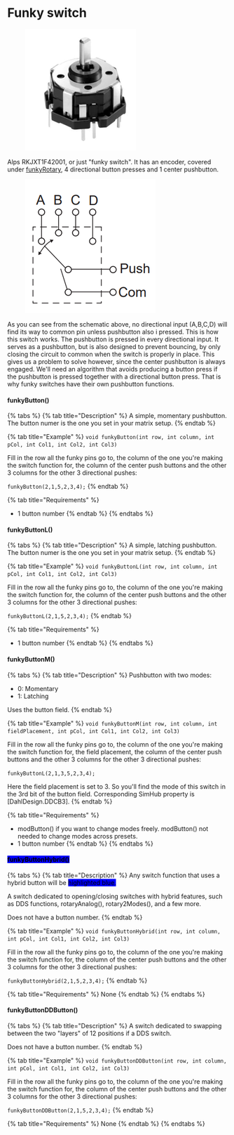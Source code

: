 # Funky switch

<figure><img src="../.gitbook/assets/image (1).png" alt=""><figcaption></figcaption></figure>

Alps RKJXT1F42001, or just "funky switch". It has an encoder, covered under [funkyRotary](encoders/funkyrotary.md), 4 directional button presses and 1 center pushbutton.

<figure><img src="../.gitbook/assets/image.png" alt=""><figcaption></figcaption></figure>

As you can see from the schematic above, no directional input (A,B,C,D) will find its way to common pin unless pushbutton also i pressed. This is how this switch works. The pushbutton is pressed in every directional input. It serves as a pushbutton, but is also designed to prevent bouncing, by only closing the circuit to common when the switch is properly in place. This gives us a problem to solve however, since the center pushbutton is always engaged. We'll need an algorithm that avoids producing a button press if the pushbutton is pressed together with a directional button press. That is why funky switches have their own pushbutton functions.&#x20;

#### funkyButton()

{% tabs %}
{% tab title="Description" %}
A simple, momentary pushbutton. The button numer is the one you set in your matrix setup.
{% endtab %}

{% tab title="Example" %}
`void funkyButton(int row, int column, int pCol, int Col1, int Col2, int Col3)`

Fill in the row all the funky pins go to, the column of the one you're making the switch function for, the column of the center push buttons and the other 3 columns for the other 3 directional pushes:

`funkyButton(2,1,5,2,3,4);`
{% endtab %}

{% tab title="Requirements" %}
* 1 button number
{% endtab %}
{% endtabs %}

#### funkyButtonL()

{% tabs %}
{% tab title="Description" %}
A simple, latching pushbutton. The button numer is the one you set in your matrix setup.
{% endtab %}

{% tab title="Example" %}
`void funkyButtonL(int row, int column, int pCol, int Col1, int Col2, int Col3)`

Fill in the row all the funky pins go to, the column of the one you're making the switch function for, the column of the center push buttons and the other 3 columns for the other 3 directional pushes:

`funkyButtonL(2,1,5,2,3,4);`
{% endtab %}

{% tab title="Requirements" %}
* 1 button number
{% endtab %}
{% endtabs %}

#### funkyButtonM()

{% tabs %}
{% tab title="Description" %}
Pushbutton with two modes:

* 0: Momentary
* 1: Latching

Uses the button field.&#x20;
{% endtab %}

{% tab title="Example" %}
`void funkyButtonM(int row, int column, int fieldPlacement, int pCol, int Col1, int Col2, int Col3)`

Fill in the row all the funky pins go to, the column of the one you're making the switch function for, the field placement, the column of the center push buttons and the other 3 columns for the other 3 directional pushes:

`funkyButtonL(2,1,3,5,2,3,4);`

Here the field placement is set to 3. So you'll find the mode of this switch in the 3rd bit of the button field. Corresponding SimHub property is \[DahlDesign.DDCB3].&#x20;
{% endtab %}

{% tab title="Requirements" %}
* modButton() if you want to change modes freely. modButton() not needed to change modes across presets.
* 1 button number
{% endtab %}
{% endtabs %}

#### <mark style="background-color:blue;">funkyButtonHybrid()</mark>

{% tabs %}
{% tab title="Description" %}
Any switch function that uses a hybrid button will be <mark style="background-color:blue;">highlighted blue.</mark>

A switch dedicated to opening/closing switches with hybrid features, such as DDS functions, rotaryAnalog(), rotary2Modes(), and a few more.

Does not have a button number.
{% endtab %}

{% tab title="Example" %}
`void funkyButtonHybrid(int row, int column, int pCol, int Col1, int Col2, int Col3)`

Fill in the row all the funky pins go to, the column of the one you're making the switch function for, the column of the center push buttons and the other 3 columns for the other 3 directional pushes:

`funkyButtonHybrid(2,1,5,2,3,4);`
{% endtab %}

{% tab title="Requirements" %}
None
{% endtab %}
{% endtabs %}

#### funkyButtonDDButton()

{% tabs %}
{% tab title="Description" %}
A switch dedicated to swapping between the two "layers" of 12 positions if a DDS switch.

Does not have a button number.
{% endtab %}

{% tab title="Example" %}
`void funkyButtonDDButton(int row, int column, int pCol, int Col1, int Col2, int Col3)`

Fill in the row all the funky pins go to, the column of the one you're making the switch function for, the column of the center push buttons and the other 3 columns for the other 3 directional pushes:

`funkyButtonDDButton(2,1,5,2,3,4);`
{% endtab %}

{% tab title="Requirements" %}
None
{% endtab %}
{% endtabs %}
